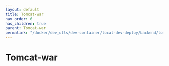 ```yaml
---
layout: default
title: Tomcat-war
nav_order: 6
has_children: true
parent: Tomcat-war
permalink: "/docker/dev_utls/dev-container/local-dev-deploy/backend/tomcat-war/"
---
```


# Tomcat-war
